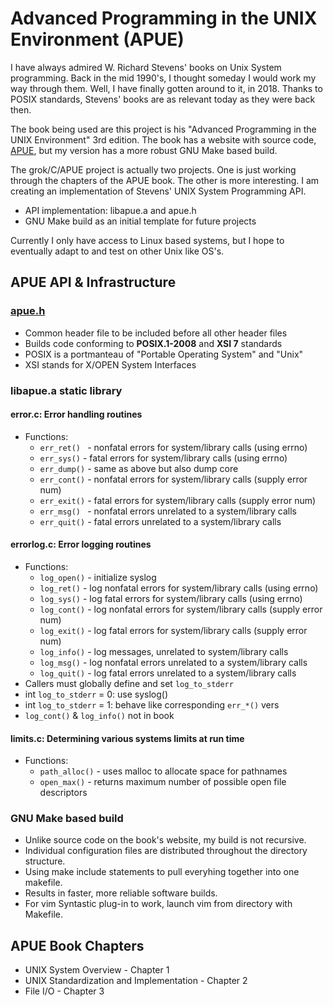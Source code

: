 # Advanced Programming in the UNIX Environment (APUE)
I have always admired W. Richard Stevens' books on Unix System
programming.  Back in the mid 1990's, I thought someday I would
work my way through them.  Well, I have finally gotten around to
it, in 2018.  Thanks to POSIX standards, Stevens' books are as
relevant today as they were back then.

The book being used are this project is his
"Advanced Programming in the UNIX Environment" 3rd edition.
The book has a website with source code, 
[APUE](http://apuebook.com/), but my version has a more
robust GNU Make based build.

The grok/C/APUE project is actually two projects.  One is just working
through the chapters of the APUE book.  The other is more interesting.
I am creating an implementation of Stevens' UNIX System Programming API.
* API implementation: libapue.a and apue.h
* GNU Make build as an initial template for future projects

Currently I only have access to Linux based systems, but I hope to
eventually adapt to and test on other Unix like OS's.

## APUE API & Infrastructure
### [apue.h](include/apue.h)
* Common header file to be included before all other header files
* Builds code conforming to __POSIX.1-2008__ and __XSI 7__ standards
* POSIX is a portmanteau of "Portable Operating System" and "Unix"
* XSI stands for X/OPEN System Interfaces

### libapue.a static library
#### error.c: Error handling routines
* Functions:
  * `err_ret() ` - nonfatal errors for system/library calls (using errno)
  * `err_sys()` - fatal errors for system/library calls (using errno)
  * `err_dump()` - same as above but also dump core
  * `err_cont()` - nonfatal errors for system/library calls (supply error num)
  * `err_exit()` - fatal errors for system/library calls (supply error num)
  * `err_msg() ` - nonfatal errors unrelated to a system/library calls
  * `err_quit()` - fatal errors unrelated to a system/library calls

#### errorlog.c: Error logging routines
* Functions:
  * `log_open()` - initialize syslog
  * `log_ret()` - log nonfatal errors for system/library calls (using errno)
  * `log_sys()` - log fatal errors for system/library calls (using errno)
  * `log_cont()` - log nonfatal errors for system/library calls (supply error num)
  * `log_exit()` - log fatal errors for system/library calls (supply error num)
  * `log_info()` - log messages, unrelated to system/library calls
  * `log_msg()` - log nonfatal errors unrelated to a system/library calls
  * `log_quit()` - log fatal errors unrelated to a system/library calls
*  Callers must globally define and set `log_to_stderr`
  * int `log_to_stderr` = 0: use syslog()
  * int `log_to_stderr` = 1: behave like corresponding `err_*()` vers
* `log_cont()` & `log_info()` not in book

#### limits.c: Determining various systems limits at run time
* Functions:
  * `path_alloc()` - uses malloc to allocate space for pathnames
  * `open_max()` - returns maximum number of possible open file descriptors

### GNU Make based build
* Unlike source code on the book's website, my build is not recursive.
* Individual configuration files are distributed throughout the directory structure.
* Using make include statements to pull everyhing together into one makefile.
* Results in faster, more reliable software builds.
* For vim Syntastic plug-in to work, launch vim from directory with Makefile.

## APUE Book Chapters
* UNIX System Overview - Chapter 1
* UNIX Standardization and Implementation - Chapter 2
* File I/O - Chapter 3
